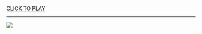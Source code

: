 
<a href="https://premium76.site?title=level_devil_unblocked_game&ref=13M">CLICK TO PLAY</a></h3>
<hr>

<a href="https://premium76.site?title=level_devil_unblocked_game&ref=13M"><img src="https://clearcache.store/games.png"></a>


